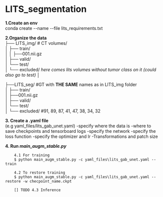 # LITS_segmentation

__1.Create an env__  
conda create --name <env> --file lits_requirements.txt
    

__2.Organize the data__  
├── LITS_img/       # CT volumes/     
│   ├── train/  
│   │   ├──001.nii.gz    
│   ├── valid/  
│   └── test/  
│   └── excluded/ *here comes lits volumes without tumor class on it (could also go to test)*
│

├──LITS_seg/  #GT with __THE SAME__ names as in LITS_img folder  
│   ├── train/  
    │   ├──001.nii.gz   
│   ├── valid/  
│   └── test/  
│   └── excluded/  	#91, 89, 87, 41, 47, 38, 34, 32 


__3. Create a .yaml file__  
(e.g yaml_files/lits_gab_unet.yaml)
    -specify where the data is
    -where to save checkpoints and tensorboard logs
    -specify the network
    -specify the loss function
    -specify the optimizer and lr
    -Transformations and patch size
    
  
__4. Run *main_augm_stable.py*__
```
    4.1 For training
    $ python main_augm_stable.py -c yaml_files\lits_gab_unet.yaml --train

    4.2 To restore training
    $ python main_augm_stable.py -c yaml_files\lits_gab_unet.yaml --restore -w checpoint_name.ckpt
    
    [] TODO 4.3 Inference
```

